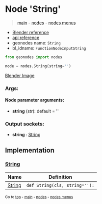 # Node 'String'

> [main](../structure.md) - [nodes](nodes.md) - [nodes menus](nodes_menus.md)

- [Blender reference](https://docs.blender.org/manual/en/latest/modeling/geometry_nodes/input/string.html)
- [api reference](https://docs.blender.org/api/current/bpy.types.FunctionNodeInputString.html)
- geonodes name: `String`
- bl_idname: `FunctionNodeInputString`

```python
from geonodes import nodes

node = nodes.String(string='')
```

[Blender Image](self.node_image_ref)

### Args:

#### Node parameter arguments:

- **string** (str): default = ''

### Output sockets:

- **string** : [String](String.md)

## Implementation

### [String](String.md)

| Name | Definition |
|------|------------|
 | [String](String.md#String-classmethod) | `def String(cls, string=''):` |

<sub>Go to [top](#node-String) - [main](../structure.md) - [nodes](nodes.md) - [nodes menus](nodes_menus.md)</sub>

